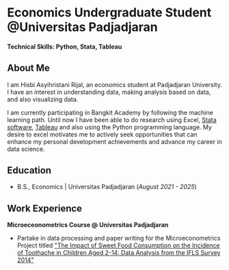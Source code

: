 # Economics Undergraduate Student @Universitas Padjadjaran

#### Technical Skills: Python, Stata, Tableau

## About Me
I am Hisbi Asyihristani Rijal, an economics student at Padjadjaran University. I have an interest in understanding data, making analysis based on data, and also visualizing data. 

I am currently participating in Bangkit Academy by following the machine learning path. Until now I have been able to do research using Excel, [Stata software](https://github.com/artsyhrstn/econometrics-tutorial), [Tableau](https://public.tableau.com/app/profile/hisbi.asyihristani1234/vizzes) and also using the Python programming language. My desire to excel motivates me to actively seek opportunities that can enhance my personal development achievements and advance my career in data science.

## Education 			        		
- B.S., Economics | Universitas Padjadjaran (_August 2021 - 2025_)

## Work Experience
**Microeceonometrics Course @ Universitas Padjadjaran**
- Partake in data processing and paper writing for the Microeconometrics Project titled ["The Impact of Sweet Food Consumption on the Incidence of Toothache in
Children Aged 2-14: Data Analysis from the IFLS Survey 2014"](https://drive.google.com/file/d/1QgTndVhiFUYT0clNfBnMRk2bZJR_pRvw/view?usp=sharing)
